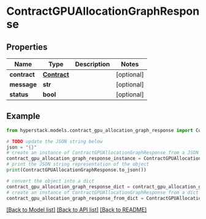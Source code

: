 # ContractGPUAllocationGraphResponse


## Properties

Name | Type | Description | Notes
------------ | ------------- | ------------- | -------------
**contract** | [**Contract**](Contract.md) |  | [optional] 
**message** | **str** |  | [optional] 
**status** | **bool** |  | [optional] 

## Example

```python
from hyperstack.models.contract_gpu_allocation_graph_response import ContractGPUAllocationGraphResponse

# TODO update the JSON string below
json = "{}"
# create an instance of ContractGPUAllocationGraphResponse from a JSON string
contract_gpu_allocation_graph_response_instance = ContractGPUAllocationGraphResponse.from_json(json)
# print the JSON string representation of the object
print(ContractGPUAllocationGraphResponse.to_json())

# convert the object into a dict
contract_gpu_allocation_graph_response_dict = contract_gpu_allocation_graph_response_instance.to_dict()
# create an instance of ContractGPUAllocationGraphResponse from a dict
contract_gpu_allocation_graph_response_from_dict = ContractGPUAllocationGraphResponse.from_dict(contract_gpu_allocation_graph_response_dict)
```
[[Back to Model list]](../README.md#documentation-for-models) [[Back to API list]](../README.md#documentation-for-api-endpoints) [[Back to README]](../README.md)


